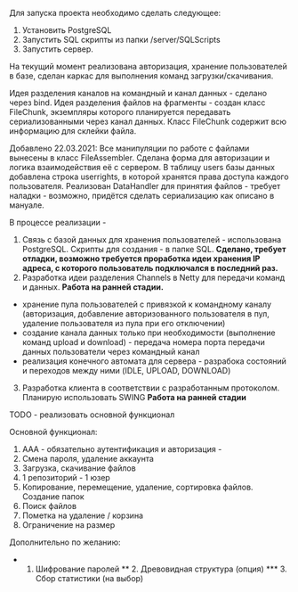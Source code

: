 Для запуска проекта необходимо сделать следующее:
1. Установить PostgreSQL
2. Запустить SQL скрипты из папки /server/SQLScripts
3. Запустить сервер.

На текущий момент реализована авторизация, хранение пользователей в базе, сделан каркас для выполнения команд загрузки/скачивания.

Идея разделения каналов на командный и канал данных - сделано через bind.
Идея разделения файлов на фрагменты - создан класс FileChunk, экземпляры которого планируется передавать сериализованными через канал данных. Класс FileChunk содержит всю информацию для склейки файла.

Добавлено 22.03.2021: Все манипуляции по работе с файлами вынесены в класс FileAssembler. Сделана форма для авторизации и логика взаимодействия её с сервером.
В таблицу users базы данных добавлена строка userrights, в которой хранятся права доступа каждого пользователя.
Реализован DataHandler для принятия файлов - требует наладки - возможно, придётся сделать сериализацию как описано в мануале.




В процессе реализации -

1. Связь с базой данных для хранения пользователей - использована PostgreSQL. Скрипты для создания - в папке SQL. __Сделано, требует отладки, возможно требуется проработка идеи хранения IP адреса, с которого пользователь подключался в последний раз.__
2. Разработка идеи разделения Channels в Netty для передачи команд и данных. __Работа на ранней стадии.__
- хранение пула пользователей с привязкой к командному каналу (авторизация, добавление авторизованного пользователя в пул, удаление пользователя из пула при его отключении)
- создание канала данных только при необходимости (выполнение команд upload и download) - передача номера порта передачи данных пользователи через командный канал
- реализация конечного автомата для сервера - разрабока состояний и переходов между ними (IDLE, UPLOAD, DOWNLOAD)
3. Разработка клиента в соответствии с разработанным протоколом. Планирую использовать SWING __Работа на ранней стадии__


TODO - реализовать основной функционал

Основной функционал:
1. ААА - обязательно аутентификация и авторизация   - 
2. Смена пароля, удаление аккаунта
3. Загрузка, скачивание файлов
4. 1 репозиторий - 1 юзер
5. Копирование, перемещение, удаление, сортировка файлов. Создание папок
6. Поиск файлов
7. Пометка на удаление / корзина
8. Ограничение на размер

Дополнительно по желанию:
*   1. Шифрование паролей
**  2. Древовидная структура (опция)
*** 3. Сбор статистики (на выбор)

